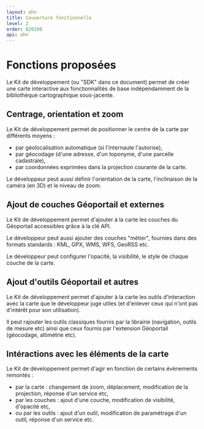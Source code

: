 ```yaml
---
layout: ahn
title: Couverture fonctionnelle
level: 2
order: 020200
api: ahn
---
```


# Fonctions proposées

Le Kit de développement (ou "SDK" dans ce document) permet de créer une carte interactive aux fonctionnalités de base indépendamment de la bibliothèque cartographique sous-jacente.

## Centrage, orientation et zoom

Le Kit de développement permet de positionner le centre de la carte par différents moyens : 

* par géolocalisation automatique (si l'internaute l'autorise), 
* par géocodage (d'une adresse, d'un toponyme, d'une parcelle cadastrale),
* par coordonnées exprimées dans la projection courante de la carte. 

Le développeur peut aussi définir l'orientation de la carte, l'inclinaison de la caméra (en 3D) et le niveau de zoom. 

## Ajout de couches Géoportail et externes 

Le Kit de développement permet d'ajouter à la carte les couches du Géoportail accessibles grâce à la clé API. 

Le développeur peut aussi ajouter des couches "métier", fournies dans des formats standards : KML, GPX, WMS, WFS, GeoRSS etc. 

Le développeur peut configurer l'opacité, la visibilité, le style de chaque couche de la carte.

## Ajout d'outils Géoportail et autres

Le Kit de développement permet d'ajouter à la carte les outils d'interaction avec la carte que le développeur juge utiles (et d'enlever ceux qui n'ont pas d'intérêt pour son utilisation). 

Il peut rajouter les outils classiques fournis par la librairie (navigation, outils de mesure etc) ainsi que ceux fournis par l'extension Géoportail (géocodage, altimétrie etc).


## Intéractions avec les éléments de la carte

Le Kit de développement permet d'agir en fonction de certains évènements remontés :

* par la carte : changement de zoom, déplacement, modification de la projection, réponse d'un service etc,
* par les couches : ajout d'une couche, modification de visibilité, d'opacité etc,
* ou par les outils : ajout d'un outil, modification de paramétrage d'un outil, réponse d'un service etc.


